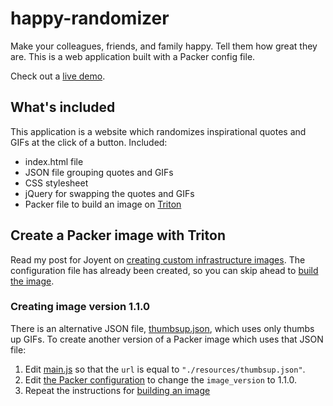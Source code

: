 # happy-randomizer
Make your colleagues, friends, and family happy. Tell them how great they are. This is a web application built with a Packer config file.

Check out a [live demo](http://happy.alexandra.space/).

## What's included

This application is a website which randomizes inspirational quotes and GIFs at the click of a button. Included:

+ index.html file
+ JSON file grouping quotes and GIFs
+ CSS stylesheet
+ jQuery for swapping the quotes and GIFs
+ Packer file to build an image on [Triton](https://www.packer.io/docs/builders/triton.html)

## Create a Packer image with Triton

Read my post for Joyent on [creating custom infrastructure images](https://www.joyent.com/blog/create-images-with-packer). The configuration file has already been created, so you can skip ahead to [build the image](https://www.joyent.com/blog/create-images-with-packer#build-the-image).

### Creating image version 1.1.0

There is an alternative JSON file, [thumbsup.json](https://github.com/heyawhite/happy-randomizer/blob/master/resources/thumbsup.json), which uses only thumbs up GIFs. To create another version of a Packer image which uses that JSON file:

1. Edit [main.js](https://github.com/heyawhite/happy-randomizer/blob/master/js/main.js) so that the `url` is equal to `"./resources/thumbsup.json"`.
1. Edit [the Packer configuration](https://github.com/heyawhite/happy-randomizer/blob/master/happy-image.json) to change the `image_version` to 1.1.0.
1. Repeat the instructions for [building an image](https://www.joyent.com/blog/create-images-with-packer#build-the-image)